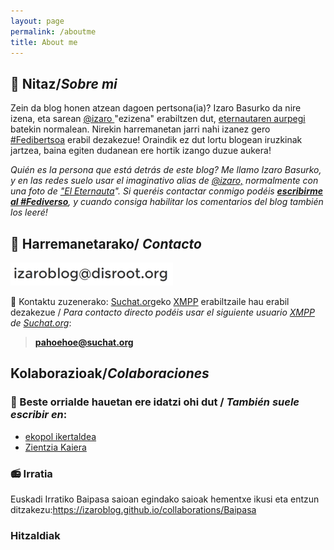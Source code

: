 ```yaml
---
layout: page
permalink: /aboutme
title: About me
---
```

## 👤 Nitaz/*Sobre mi*
Zein da blog honen atzean dagoen pertsona(ia)? Izaro Basurko da nire izena, eta sarean <a href="https://pleroma.libretux.com/izaro" target="_blank" rel="noopener">@izaro </a>"ezizena" erabiltzen dut, <a href="http://" target="_blank" rel="noopener">eternautaren aurpegi</a> batekin normalean. Nirekin harremanetan jarri nahi izanez gero [#Fedibertsoa](https://pleroma.libretux.com/izaro) erabil dezakezue! Oraindik ez dut lortu blogean iruzkinak jartzea, baina egiten dudanean ere hortik izango duzue aukera!

*Quién es la persona que está detrás de este blog? Me llamo Izaro Basurko, y en las redes suelo usar el imaginativo alias de <a href="https://pleroma.libretux.com/izaro">@izaro,</a> normalmente con una foto de <a href="https://es.wikipedia.org/wiki/El_Eternauta." target="_blank" rel="noopener">"El Eternauta</a>".  Si queréis contactar conmigo podéis [**escribirme al #Fediverso**](https://pleroma.libretux.com/izaro), y cuando consiga habilitar los comentarios del blog también los leeré!*

## 📨 Harremanetarako/ *Contacto*

 ![email](https://raw.githubusercontent.com/IzaroBlog/IzaroBlog.github.io/main/_pages/izaroblog.helbidea_txikia.png)

💬 Kontaktu zuzenerako: [Suchat.org](https://www.suchat.org/)eko [XMPP](https://eu.wikipedia.org/wiki/Extensible_Messaging_and_Presence_Protocol) erabiltzaile hau erabil dezakezue / *Para contacto directo podéis usar el siguiente usuario [XMPP](https://es.wikipedia.org/wiki/Extensible_Messaging_and_Presence_Protocol) de [Suchat.org](https://www.suchat.org/)*:
  > **pahoehoe@suchat.org**  

## Kolaborazioak/*Colaboraciones*

### 📝 Beste orrialde hauetan ere idatzi ohi dut / *También suele escribir en*:

- [ekopol ikertaldea](https://ekopol.eus/eu/)
- [Zientzia Kaiera](https://zientziakaiera.eus/)

### 📻 Irratia
Euskadi Irratiko Baipasa saioan egindako saioak hementxe ikusi eta entzun ditzakezu:https://izaroblog.github.io/collaborations/Baipasa

### Hitzaldiak




